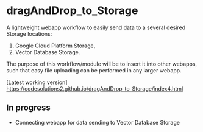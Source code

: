 # dragAndDrop_to_Storage

A lightweight webapp workflow to easily send data to a several desired Storage locations:

1. Google Cloud Platform Storage,
2. Vector Database Storage. 

The purpose of this workflow/module will be to insert it into other webapps, such that easy file uploading can be performed in any larger webapp.



[Latest working version] https://codesolutions2.github.io/dragAndDrop_to_Storage/index4.html


## In progress
- Connecting webapp for data sending to Vector Database Storage
